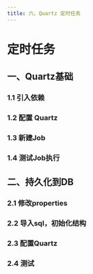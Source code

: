 ```yaml
---
title: 六、Quartz 定时任务
---
```


# 定时任务

## 一、Quartz基础

### 1.1 引入依赖

### 1.2 配置 Quartz

### 1.3 新建Job

### 1.4 测试Job执行

## 二、持久化到DB

### 2.1 修改properties

### 2.2 导入sql，初始化结构

### 2.3 配置Quartz

### 2.4 测试